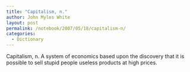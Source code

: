 ```yaml
---
title: "Capitalism, n."
author: John Myles White
layout: post
permalink: /notebook/2007/05/18/capitalism-n/
categories:
  - Dictionary
---
```


Capitalism, n. A system of economics based upon the discovery that it is possible to sell stupid people useless products at high prices.
